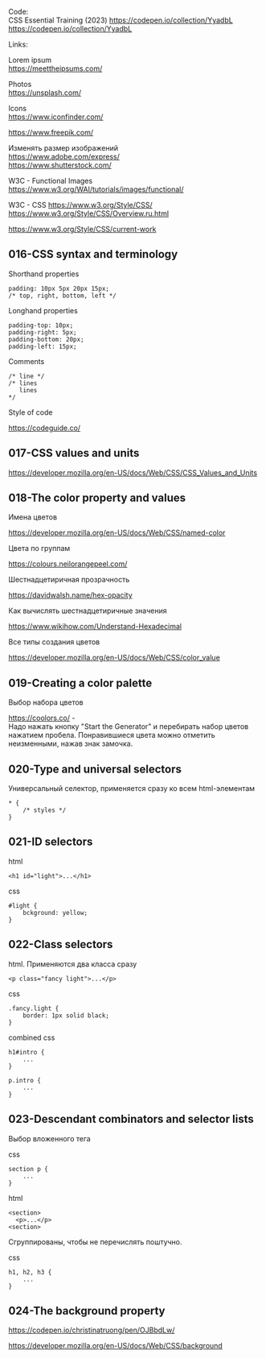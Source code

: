 Code:  
CSS Essential Training (2023)
https://codepen.io/collection/YyadbL
https://codepen.io/collection/YyadbL

Links: 

Lorem ipsum   
https://meettheipsums.com/

Photos  
https://unsplash.com/  

Icons  
https://www.iconfinder.com/

https://www.freepik.com/

Изменять размер изображений  
https://www.adobe.com/express/  
https://www.shutterstock.com/  

W3C - Functional Images  
https://www.w3.org/WAI/tutorials/images/functional/

W3C - CSS
https://www.w3.org/Style/CSS/
https://www.w3.org/Style/CSS/Overview.ru.html

https://www.w3.org/Style/CSS/current-work

## 016-CSS syntax and terminology

Shorthand properties

    padding: 10px 5px 20px 15px;
    /* top, right, bottom, left */

Longhand properties

    padding-top: 10px;
    padding-right: 5px;
    padding-bottom: 20px;
    padding-left: 15px;

Comments

    /* line */
    /* lines
       lines
    */

Style of code

https://codeguide.co/

## 017-CSS values and units

https://developer.mozilla.org/en-US/docs/Web/CSS/CSS_Values_and_Units

## 018-The color property and values

Имена цветов

https://developer.mozilla.org/en-US/docs/Web/CSS/named-color

Цвета по группам

https://colours.neilorangepeel.com/

Шестнадцетиричная прозрачность

https://davidwalsh.name/hex-opacity

Как вычислять шестнадцетиричные значения

https://www.wikihow.com/Understand-Hexadecimal

Все типы создания цветов

https://developer.mozilla.org/en-US/docs/Web/CSS/color_value


## 019-Creating a color palette

Выбор набора цветов

https://coolors.co/ -  
Надо нажать кнопку "Start the Generator" и перебирать набор цветов нажатием пробела. Понравившиеся цвета можно отметить неизменными, нажав знак замочка.  

## 020-Type and universal selectors

Универсальный селектор, применяется сразу ко всем html-элементам

    * {
        /* styles */
    }

## 021-ID selectors

html
  
    <h1 id="light">...</h1>

css

    #light {
        bckground: yellow;
    }

## 022-Class selectors

html. Применяются два класса сразу

    <p class="fancy light">...</p>

css

   
    .fancy.light {
        border: 1px solid black;
    }

combined css

    h1#intro {
        ...
    }

    p.intro {
        ...
    }

## 023-Descendant combinators and selector lists

Выбор вложенного тега

css

    section p {
        ...
    }

html

    <section>
      <p>...</p>
    <section>

Сгруппированы, чтобы не перечислять поштучно. 

css

    h1, h2, h3 {
        ...
    }

## 024-The background property

https://codepen.io/christinatruong/pen/OJBbdLw/

https://developer.mozilla.org/en-US/docs/Web/CSS/background

## 





